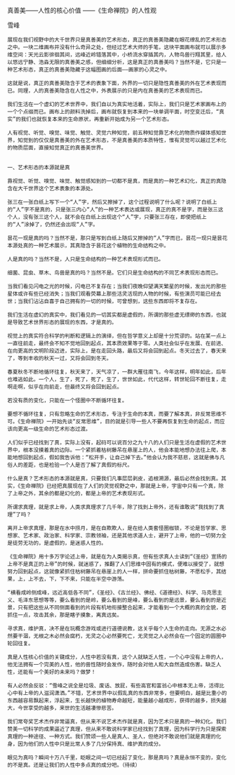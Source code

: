 真善美——人性的核心价值
——《生命禅院》的人性观

雪峰


    展现在我们视野中的大千世界只是真善美的艺术形态，真正的真善美隐藏在眼花缭乱的艺术形态之中。一块二维画布并没有什么奇异之处，但经过艺术大师的手笔，这块平面画布就可以展示多维空间：天光云影徘徊其间，远峰近岭错落其中，小桥流水穿插其内，人物鸟兽行翔其里，给人以悠远宁静、浩淼无限的真善美之感，但细细分析，这是真正的真善美吗？当然不是，它只是一种艺术形态，真正的真善美隐藏于这幅图画的后面——画家的心灵之中。

    这就是说，真正的真善美隐含于艺术的表象下面，外界的一切只是隐性真善美的外在艺术表现而已。同理，人的真善美隐含在人性之中，外表展示的只是内在真善美的艺术表现而已。

    我们生活在一个虚幻的艺术世界中，我们自以为真实地活着，实际上，我们只是艺术家画布上的一个个点缀而已。画布上的颜料洗掉后，画布就恢复到本来的一块单调平面，时空变迁后，“真实”的我们也就恢复本来的生命原状，再重新开始成为另一个艺术形态。

    人有视觉、听觉、嗅觉、味觉、触觉、灵觉六种知觉，前五种知觉靠艺术化的物质作媒体感知世界，知觉到的仅仅是真善美的外在艺术形态，不是真善美的本质特性，惟有灵觉可以越过艺术化的物质层面，直接知觉真正的真善美世界。


    一、艺术形态的本源就是真

    靠视觉、听觉、嗅觉、味觉、触觉感知到的一切都不是真，而是真的一种艺术幻化，真正的真隐含在大千世界这个艺术表象的本源处。

    张三在一张白纸上写下一个“人”字，然后又擦掉了，这个过程说明了什么呢？说明了白纸上的“人”字不是真的，只是张三内心“人”的一种艺术表达或展现，真正的真不是字，而是张三这个人，没有张三这个人，就不会在白纸上出现这个“人”字，只要张三存在，即使把纸上的“人”涂掉了，仍然还会出现“人”字。

    昙花一现是真的吗？当然不是，那只是写到白纸上随后又擦掉的“人”字而已，昙花一现只是昙花本源处真的一种艺术展示，其真隐含于昙花这个植物的生命结构之中。

    人是真的吗？当然不是，人只是生命结构的一种艺术表现形式而已。

    细菌、昆虫、草木、鸟兽是真的吗？当然不是。它们只是生命结构的不同艺术表现形态而已。

    当我们看见闪电之光的时候，闪电已不复存在；当我们夜晚仰望满天繁星的时候，发出光的那些星体或许有些已经消失；当我们观看荧幕上那些活灵活现的人物的时候，有些演员可能已经去世；当我们沾沾自喜于自己拥有的一切的时候，可曾想到，这些东西即将不复存在。

    我们生活在虚幻的真实中，我们看见的一切其实都是虚假的，所谓的那些虚无缥缈的东西，也就是导致艺术世界形态的展现的东西，才是真的。

    视觉上的真实符合科学的判断和逻辑上的演绎，但在哲学意义上却是十分荒谬的。站在某一点上一直往前走，最终会不知不觉地回到起点，其本质效果等于零。人类社会似乎在发展、在前进、在向更高的文明阶段迈进，实际上，是在走回头路，最后又将会回到起点。冬天过去了，春天来了，等到丰收的秋天一过，又将会回到冬天。

    春夏秋冬不断地循环往复，秋天来了，天气凉了，一群大雁往南飞，今年这样，明年如此，后年也难逃如此。一个人，生了，死了，死了，生了，世世如此，代代这样，转世轮回不断往复，走啊走啊，似乎在向前走，但最终又将会回到起点。

    若没有质的变化，只能在一个怪圈中不断循环往复。

    要想不循环往复，只有忽略生命的艺术形态，专注于生命的本真，而要了解本真，非反常思维不可。《生命禅院》一开始先谈“反常思维”，目的就是引导一些人不要再恢复到生命的起点，而应该向更高一级生命的艺术形态过渡。

    人们似乎已经找到了真，实际上没有，起码可以说百分之九十八的人们只是生活在虚假的艺术世界中，根本没摸着真的边际。一个紧抓着枯树藤吊在悬崖上的人，他会本能地想办法往上爬，本能地想回到起点，假如我告诉他：“松开手，让自己掉下去。”他会认为我不慈悲，这就是佛与凡俗人的差距，也是检验一个人是否了解了真假的标尺。

    什么是真？艺术形态的本源就是真，只要我们凡事层层剥皮，追根溯源，最后必然会找到真。其实，《生命禅院》已经把真展现在了人们的灵觉视野之中，那就是上帝，宇宙中只有一个真，除了上帝之外，其余的都是幻化的，都是上帝的艺术表现形式。

    所谓求真理，就是求上帝，人类求真理求了几千年，除了找到上帝外，还有谁敢说“我找到了真理”了吗？

    离开上帝求真理，那是在水中捞月，是在自欺欺人，是在给人类套怪圈枷锁，不论是哲学家、思想家、艺术家、政治家、科学家、宗教领袖，还是其他求道人士，避开了上帝，他的一切努力全是徒劳无功的，是虚假的，是迷惑人性的。

    《生命禅院》用十多万字论述上帝，就是在为人类揭示真，但有些求真人士读到“《圣经》宣扬的上帝不是真正的上帝”的时候，就迷惑了，推翻了人们思维中固有的模式，便难以接受了，就想努力回到起点，这就像紧抓住枯树藤吊在悬崖上的人一样，拼命要抓住枯树藤，不愿松手，其结果，上，上不去，下，下不来，只能在半空中游荡。

    “横看成岭侧成峰，远近高低各不同”，《圣经》、《古兰经》、佛经、《道德经》、科学、马克思主义、毛泽东思想等等，要么看到的是岭，要么看到的是峰，要么看到的是远景，要么看到的是近景，只有把这些从不同侧面看到的片段有机地衔接整合起来，才能看到一个大概的真的全貌，若抓住一点，攻击其余，那是瞎子摸象，离真远矣。

    寻求真，维护真，决不是在玩概念游戏或进行道德说教，这关乎每个人生命的走向。无源之水必然要干涸，无根之木必然会腐朽，无灵之心必然要死亡，无灵觉之人必然会在一个固定的圆圈中轮回往复。

    真是人性核心价值的关键成分，人性中若没有真，这个人就缺乏人性，一个心中没有上帝的人，他无法拥有一个完美的人性，他的兽性随时会发作，随时会对他人和大自然造成伤害。缺乏人性，还能有一个美好的未来吗？做梦！

    有人必然会反驳：“雪峰之说全是垃圾、废话、放屁，有些高官和富翁心中根本无上帝，活得比心中有上帝的人滋润潇洒。”不错，艺术世界中以假乱真的东西非常多，但要明白，越是比重小的东西越容易飘起来，浮起来，生长越快的植物寿命越短，能量越小越成形，获得的越多，损失越大，今世享受的越多，来世的生活越凄惨悲苦。

    我们常夸奖艺术杰作非常逼真，但从来不说艺术杰作就是真，因为艺术只是真的一种幻化。我们赞美一切科学的成果逼近了真理，但从来不敢说科学家已经找到了真理，因为科学行为只是探索真理的一种途径、一种方式。我们赞颂一些人是真人、圣人，但绝对不敢说他们就是真理的化身，因为他们的人性中只是比常人多了几分保持真、维护真的成分。

    眼见为真吗？瞬间十万八千里，眨眼之间一切已经起了变化，那是真吗？真是永恒不变的，变化的不是真。还是让我们的人性中多点真的成分吧。（待续）



